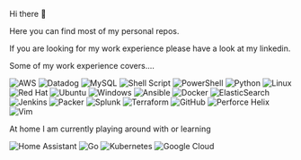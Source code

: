 Hi there 👋

Here you can find most of my personal repos.

If you are looking for my work experience please have a look at my linkedin. 

Some of my work experience covers....

![AWS](https://img.shields.io/badge/AWS-%23FF9900.svg?style=for-the-badge&logo=amazon-aws&logoColor=white)
![Datadog](https://img.shields.io/badge/datadog-%23632CA6.svg?style=for-the-badge&logo=datadog&logoColor=white)
![MySQL](https://img.shields.io/badge/mysql-%2300f.svg?style=for-the-badge&logo=mysql&logoColor=white)
![Shell Script](https://img.shields.io/badge/shell_script-%23121011.svg?style=for-the-badge&logo=gnu-bash&logoColor=white)
![PowerShell](https://img.shields.io/badge/PowerShell-%235391FE.svg?style=for-the-badge&logo=powershell&logoColor=white)
![Python](https://img.shields.io/badge/python-3670A0?style=for-the-badge&logo=python&logoColor=ffdd54)
![Linux](https://img.shields.io/badge/Linux-FCC624?style=for-the-badge&logo=linux&logoColor=black)
![Red Hat](https://img.shields.io/badge/Red%20Hat-EE0000?style=for-the-badge&logo=redhat&logoColor=white)
![Ubuntu](https://img.shields.io/badge/Ubuntu-E95420?style=for-the-badge&logo=ubuntu&logoColor=white)
![Windows](https://img.shields.io/badge/Windows-0078D6?style=for-the-badge&logo=windows&logoColor=white)
![Ansible](https://img.shields.io/badge/ansible-%231A1918.svg?style=for-the-badge&logo=ansible&logoColor=white)
![Docker](https://img.shields.io/badge/docker-%230db7ed.svg?style=for-the-badge&logo=docker&logoColor=white)
![ElasticSearch](https://img.shields.io/badge/-ElasticSearch-005571?style=for-the-badge&logo=elasticsearch)
![Jenkins](https://img.shields.io/badge/jenkins-%232C5263.svg?style=for-the-badge&logo=jenkins&logoColor=white)
![Packer](https://img.shields.io/badge/packer-%23E7EEF0.svg?style=for-the-badge&logo=packer&logoColor=%2302A8EF)
![Splunk](https://img.shields.io/badge/splunk-%23000000.svg?style=for-the-badge&logo=splunk&logoColor=white)
![Terraform](https://img.shields.io/badge/terraform-%235835CC.svg?style=for-the-badge&logo=terraform&logoColor=white)
![GitHub](https://img.shields.io/badge/github-%23121011.svg?style=for-the-badge&logo=github&logoColor=white)
![Perforce Helix](https://img.shields.io/badge/-PERFORCE%20HELIX-00AEEF?style=for-the-badge&logo=Perforce&logoColor=white)
![Vim](https://img.shields.io/badge/VIM-%2311AB00.svg?style=for-the-badge&logo=vim&logoColor=white)

At home I am currently playing around with or learning

![Home Assistant](https://img.shields.io/badge/home%20assistant-%2341BDF5.svg?style=for-the-badge&logo=home-assistant&logoColor=white)
![Go](https://img.shields.io/badge/go-%2300ADD8.svg?style=for-the-badge&logo=go&logoColor=white)
![Kubernetes](https://img.shields.io/badge/kubernetes-%23326ce5.svg?style=for-the-badge&logo=kubernetes&logoColor=white)
![Google Cloud](https://img.shields.io/badge/GoogleCloud-%234285F4.svg?style=for-the-badge&logo=google-cloud&logoColor=white)
